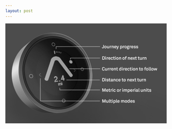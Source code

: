 ```yaml
---
layout: post
---
```

![beeline_panel](images/nav_img/beeline/panel.jpg)

<!--
    0. logo
    1. panel
    2. features
    3. installation
    4. app view
    -->